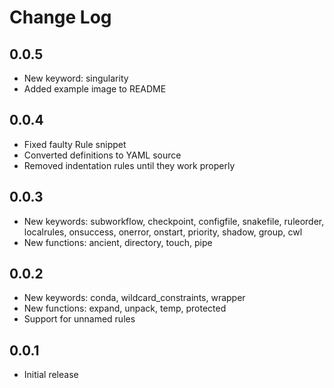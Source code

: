 # Change Log

## 0.0.5

- New keyword: singularity
- Added example image to README

## 0.0.4

- Fixed faulty Rule snippet
- Converted definitions to YAML source
- Removed indentation rules until they work properly

## 0.0.3

- New keywords: subworkflow, checkpoint, configfile, snakefile, ruleorder, localrules, onsuccess, onerror, onstart, priority, shadow, group, cwl
- New functions: ancient, directory, touch, pipe

## 0.0.2

- New keywords: conda, wildcard_constraints, wrapper
- New functions: expand, unpack, temp, protected
- Support for unnamed rules

## 0.0.1

- Initial release
